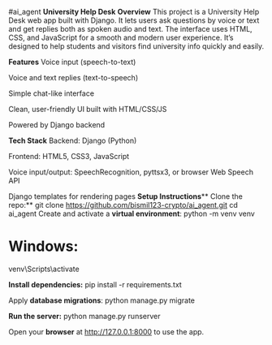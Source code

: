 #ai_agent
**University Help Desk**
**Overview**
This project is a University Help Desk web app built with Django. It lets users ask questions by voice or text and get replies both as spoken audio and text. The interface uses HTML, CSS, and JavaScript for a smooth and modern user experience. It’s designed to help students and visitors find university info quickly and easily.

**Features**
Voice input (speech-to-text)

Voice and text replies (text-to-speech)

Simple chat-like interface

Clean, user-friendly UI built with HTML/CSS/JS

Powered by Django backend

**Tech Stack**
Backend: Django (Python)

Frontend: HTML5, CSS3, JavaScript

Voice input/output: SpeechRecognition, pyttsx3, or browser Web Speech API

Django templates for rendering pages
**Setup Instructions****
Clone the repo:**
git clone https://github.com/bismil123-crypto/ai_agent.git
cd ai_agent
Create and activate a **virtual environment**:
python -m venv venv
# Windows:
venv\Scripts\activate

**Install dependencies:**
pip install -r requirements.txt

Apply **database migrations**:
python manage.py migrate

**Run the server:**
python manage.py runserver

Open your **browser** at http://127.0.0.1:8000 to use the app.
